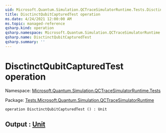 ```yaml
---
uid: Microsoft.Quantum.Simulation.QCTraceSimulatorRuntime.Tests.DisctinctQubitCapturedTest
title: DisctinctQubitCapturedTest operation
ms.date: 4/24/2021 12:00:00 AM
ms.topic: managed-reference
qsharp.kind: operation
qsharp.namespace: Microsoft.Quantum.Simulation.QCTraceSimulatorRuntime.Tests
qsharp.name: DisctinctQubitCapturedTest
qsharp.summary: ''
---
```


# DisctinctQubitCapturedTest operation

Namespace: [Microsoft.Quantum.Simulation.QCTraceSimulatorRuntime.Tests](xref:Microsoft.Quantum.Simulation.QCTraceSimulatorRuntime.Tests)

Package: [Tests.Microsoft.Quantum.Simulation.QCTraceSimulatorRuntime](https://nuget.org/packages/Tests.Microsoft.Quantum.Simulation.QCTraceSimulatorRuntime)




```qsharp
operation DisctinctQubitCapturedTest () : Unit
```


## Output : [Unit](xref:microsoft.quantum.qsharp.valueliterals#unit-literal)

